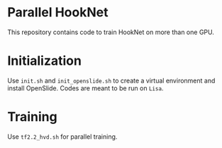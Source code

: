 # Parallel HookNet
This repository contains code to train HookNet on more than one GPU.

# Initialization
Use `init.sh` and `init_openslide.sh` to create a virtual environment and install OpenSlide. Codes are meant to be run on `Lisa`. 

# Training
Use `tf2.2_hvd.sh` for parallel training. 
